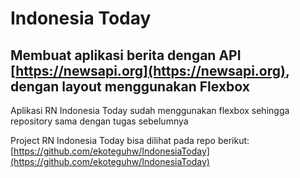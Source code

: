 # Indonesia Today

## Membuat aplikasi berita dengan API [https://newsapi.org](https://newsapi.org), dengan layout menggunakan Flexbox

Aplikasi RN Indonesia Today sudah menggunakan flexbox sehingga repository sama dengan tugas sebelumnya

Project RN Indonesia Today bisa dilihat pada repo berikut: [https://github.com/ekoteguhw/IndonesiaToday](https://github.com/ekoteguhw/IndonesiaToday)
